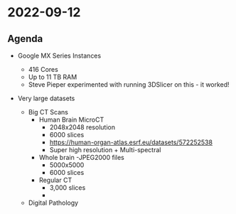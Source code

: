 # 2022-09-12

## Agenda

* Google MX Series Instances
  * 416 Cores
  * Up to 11 TB RAM    
  * Steve Pieper experimented with running 3DSlicer on this - it worked!

* Very large datasets
  * Big CT Scans
    * Human Brain MicroCT
      * 2048x2048 resolution
      * 6000 slices
      * https://human-organ-atlas.esrf.eu/datasets/572252538
      * Super high resolution + Multi-spectral
    * Whole brain -JPEG2000 files
      * 5000x5000
      * 6000 slices
    * Regular CT
      * 3,000 slices
      * 
  * Digital Pathology
